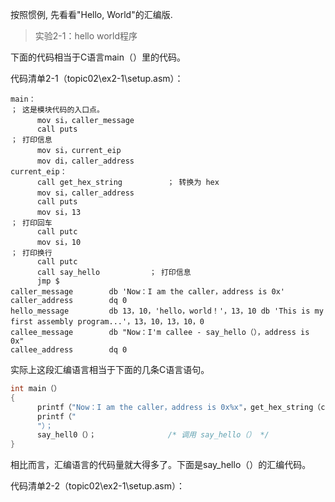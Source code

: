 
按照惯例, 先看看"Hello, World"的汇编版.

>实验2-1：hello world程序

下面的代码相当于C语言main（）里的代码。

代码清单2-1（topic02\ex2-1\setup.asm）：

```assembly
main：                                                                      ； 这是模块代码的入口点。
      mov si，caller_message
      call puts                                                          ； 打印信息
      mov si，current_eip
      mov di，caller_address
current_eip：
      call get_hex_string          ； 转换为 hex
      mov si，caller_address
      call puts
      mov si，13                                                          ； 打印回车
      call putc
      mov si，10                                                          ； 打印换行
      call putc
      call say_hello           ； 打印信息
      jmp $
caller_message        db 'Now：I am the caller，address is 0x'
caller_address        dq 0
hello_message         db 13，10，'hello，world！'，13，10 db 'This is my first assembly program...'，13，10，13，10，0
callee_message        db "Now：I'm callee - say_hello（），address is 0x"
callee_address        dq 0
```

实际上这段汇编语言相当于下面的几条C语言语句。

```cpp
int main（）
{
      printf（"Now：I am the caller，address is 0x%x"，get_hex_string（current_eip））；
      printf（"
      "）；
      say_hell0（）；                /* 调用 say_hello（） */
}
```

相比而言，汇编语言的代码量就大得多了。下面是say\_hello（）的汇编代码。

代码清单2-2（topic02\ex2-1\setup.asm）：

